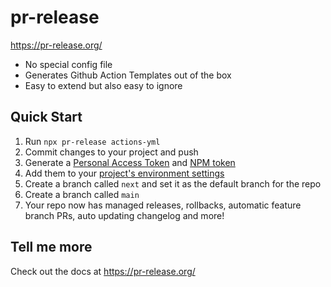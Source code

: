 # pr-release

https://pr-release.org/

- No special config file
- Generates Github Action Templates out of the box
- Easy to extend but also easy to ignore

## Quick Start

1. Run `npx pr-release actions-yml`
2. Commit changes to your project and push
3. Generate a [Personal Access Token](/env/#personal-access-token) and [NPM token](/env/#npm-token)
4. Add them to your [project's environment settings](/env/#environment-settings)
5. Create a branch called `next` and set it as the default branch for the repo
6. Create a branch called `main`
7. Your repo now has managed releases, rollbacks, automatic feature branch PRs, auto updating changelog and more!

## Tell me more

Check out the docs at https://pr-release.org/
